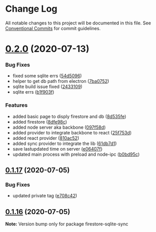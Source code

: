 # Change Log

All notable changes to this project will be documented in this file.
See [Conventional Commits](https://conventionalcommits.org) for commit guidelines.

# [0.2.0](https://github.com/vazra/firestore-sqlite-sync/compare/v0.1.23...v0.2.0) (2020-07-13)


### Bug Fixes

* fixed some sqlite errs ([54d5096](https://github.com/vazra/firestore-sqlite-sync/commit/54d5096270542d5d1ded8faa2ca299454e6dcf61))
* helper to get db path from electron ([7ba0752](https://github.com/vazra/firestore-sqlite-sync/commit/7ba0752880dac668a4766dd5ba3f6b09f03264d0))
* sqlite build issue fixed ([2433109](https://github.com/vazra/firestore-sqlite-sync/commit/2433109d12a07f66d188a066ef991914e6782d42))
* sqlite errs ([b1f903f](https://github.com/vazra/firestore-sqlite-sync/commit/b1f903f6b1d958f424e2104bbbd03b3ddae0c4fa))


### Features

* added basic page to disply firestore and db ([8d535fe](https://github.com/vazra/firestore-sqlite-sync/commit/8d535fef77045a2bc68a5ced6a623adc2ac5af07))
* added firestore ([8dfe98c](https://github.com/vazra/firestore-sqlite-sync/commit/8dfe98c7102cac5f299d246d5048e9e642ff4f0c))
* added node server aka backbone ([097f58d](https://github.com/vazra/firestore-sqlite-sync/commit/097f58d4e53282535a9ea7be4bea35fe3ca21df6))
* added provider to integrate backbone to react ([25f753d](https://github.com/vazra/firestore-sqlite-sync/commit/25f753d242d87cdf921674f7c8570746c2c832ab))
* added react provider ([810ac52](https://github.com/vazra/firestore-sqlite-sync/commit/810ac52a9039d73e43bc2607cd47ee8d189a7be3))
* added sync provider to integrate the lib ([61db7d1](https://github.com/vazra/firestore-sqlite-sync/commit/61db7d1d6ac1cbc7285bc5c9832461b14acabeca))
* save lastupdated time on server ([e06407f](https://github.com/vazra/firestore-sqlite-sync/commit/e06407fa2411865d29d81f08140e14617eca75d8))
* updated main process with preload and node-ipc ([b0bd95c](https://github.com/vazra/firestore-sqlite-sync/commit/b0bd95c8baf6b0612508daf0bbcd40f9f819cb07))





## [0.1.17](https://github.com/vazra/firestore-sqlite-sync/compare/v0.1.16...v0.1.17) (2020-07-05)

### Bug Fixes

- updated private tag ([e708c42](https://github.com/vazra/firestore-sqlite-sync/commit/e708c428e147a22a0efd6498576145adb9dc4f3a))

## [0.1.16](https://github.com/vazra/firestore-sqlite-sync/compare/v0.1.15...v0.1.16) (2020-07-05)

**Note:** Version bump only for package firestore-sqlite-sync
